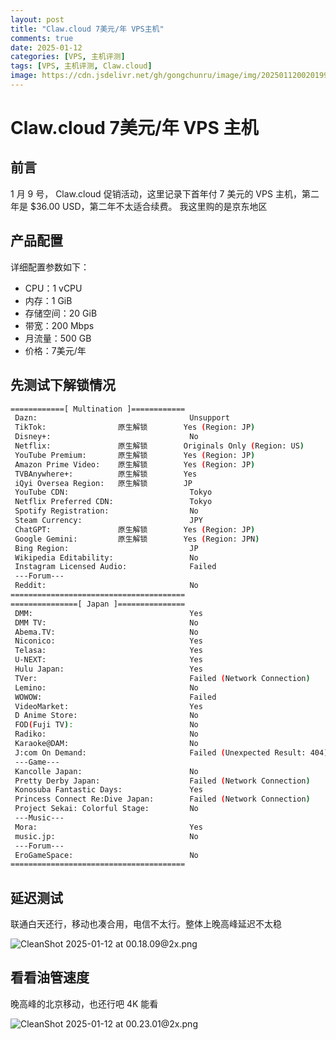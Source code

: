 ```yaml
---
layout: post
title: "Claw.cloud 7美元/年 VPS主机"
comments: true
date: 2025-01-12
categories: [VPS, 主机评测]
tags: [VPS, 主机评测, Claw.cloud]
image: https://cdn.jsdelivr.net/gh/gongchunru/image/img/20250112002019909.png
---
```


# Claw.cloud 7美元/年 VPS 主机 

## 前言
1 月 9 号， Claw.cloud 促销活动，这里记录下首年付 7 美元的 VPS 主机，第二年是 $36.00 USD，第二年不太适合续费。
我这里购的是京东地区

## 产品配置
详细配置参数如下：
- CPU：1 vCPU
- 内存：1 GiB
- 存储空间：20 GiB
- 带宽：200 Mbps
- 月流量：500 GB
- 价格：7美元/年

## 先测试下解锁情况
```bash
============[ Multination ]============
 Dazn:                                  Unsupport
 TikTok:                原生解锁        Yes (Region: JP)
 Disney+:                               No
 Netflix:               原生解锁        Originals Only (Region: US)
 YouTube Premium:       原生解锁        Yes (Region: JP)
 Amazon Prime Video:    原生解锁        Yes (Region: JP)
 TVBAnywhere+:          原生解锁        Yes
 iQyi Oversea Region:   原生解锁        JP
 YouTube CDN:                           Tokyo 
 Netflix Preferred CDN:                 Tokyo  
 Spotify Registration:                  No
 Steam Currency:                        JPY
 ChatGPT:               原生解锁        Yes (Region: JP)
 Google Gemini:         原生解锁        Yes (Region: JPN)
 Bing Region:                           JP
 Wikipedia Editability:                 No
 Instagram Licensed Audio:              Failed
 ---Forum---
 Reddit:                                No
=======================================
===============[ Japan ]===============
 DMM:                                   Yes
 DMM TV:                                No
 Abema.TV:                              No
 Niconico:                              Yes
 Telasa:                                Yes
 U-NEXT:                                Yes
 Hulu Japan:                            Yes
 TVer:                                  Failed (Network Connection)
 Lemino:                                No
 WOWOW:                                 Failed
 VideoMarket:                           Yes
 D Anime Store:                         No
 FOD(Fuji TV):                          No
 Radiko:                                No
 Karaoke@DAM:                           No
 J:com On Demand:                       Failed (Unexpected Result: 404)
 ---Game---
 Kancolle Japan:                        No
 Pretty Derby Japan:                    Failed (Network Connection)
 Konosuba Fantastic Days:               Yes
 Princess Connect Re:Dive Japan:        Failed (Network Connection)
 Project Sekai: Colorful Stage:         No
 ---Music---
 Mora:                                  Yes
 music.jp:                              No
 ---Forum---
 EroGameSpace:                          No
=======================================
```


## 延迟测试

联通白天还行，移动也凑合用，电信不太行。整体上晚高峰延迟不太稳

![CleanShot 2025-01-12 at 00.18.09@2x.png](https://cdn.jsdelivr.net/gh/gongchunru/image/img/20250112002019909.png)

## 看看油管速度

晚高峰的北京移动，也还行吧 4K 能看

![CleanShot 2025-01-12 at 00.23.01@2x.png](https://cdn.jsdelivr.net/gh/gongchunru/image/img/20250112002348451.png)

